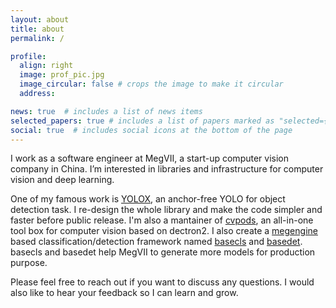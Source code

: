 ```yaml
---
layout: about
title: about
permalink: /

profile:
  align: right
  image: prof_pic.jpg
  image_circular: false # crops the image to make it circular
  address: 

news: true  # includes a list of news items
selected_papers: true # includes a list of papers marked as "selected={true}"
social: true  # includes social icons at the bottom of the page
---
```


I work as a software engineer at MegVII, a start-up computer vision company in China. I’m interested in libraries and infrastructure for computer vision and deep learning.

One of my famous work is [YOLOX](https://github.com/Megvii-BaseDetection/YOLOX), an anchor-free YOLO for object detection task. I re-design the whole library and make the code simpler and faster before public release.
I'm also a mantainer of [cvpods](https://github.com/Megvii-BaseDetection/cvpods), an all-in-one tool box for computer vision based on dectron2. I also create a [megengine](https://github.com/MegEngine/MegEngine) based classification/detection framework named [basecls](https://github.com/megvii-research/basecls) and [basedet](https://github.com/megvii-research/basedet). basecls and basedet help MegVII to generate more models for production purpose.

Please feel free to reach out if you want to discuss any questions. I would also like to hear your feedback so I can learn and grow.
